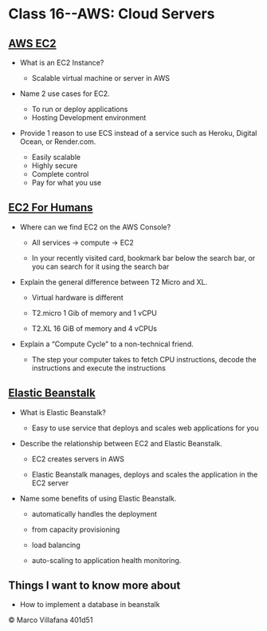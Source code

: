 # Class 16--AWS: Cloud Servers

## [AWS EC2](https://aws.amazon.com/ec2/)

- What is an EC2 Instance? 

  - Scalable virtual machine or server in AWS 

- Name 2 use cases for EC2. 

  - To run or deploy applications 
  - Hosting Development environment  

- Provide 1 reason to use ECS instead of a service such as Heroku, Digital Ocean, or Render.com. 

  - Easily scalable  
  - Highly secure 
  - Complete control 
  - Pay for what you use

## [EC2 For Humans](https://www.youtube.com/watch?v=lZMkgOMYYIg)

- Where can we find EC2 on the AWS Console? 

  - All services -> compute -> EC2 

  - In your recently visited card, bookmark bar below the search bar, or you can search for it using the search bar  

- Explain the general difference between T2 Micro and XL. 

  - Virtual hardware is different  

  - T2.micro 1 Gib of memory and 1 vCPU 

  - T2.XL 16 GiB of memory and 4 vCPUs 

- Explain a “Compute Cycle” to a non-technical friend. 

  - The step your computer takes to fetch CPU instructions, decode the instructions and execute the instructions  

## [Elastic Beanstalk](https://www.youtube.com/watch?v=SrwxAScdyT0)

- What is Elastic Beanstalk? 

  - Easy to use service that deploys and scales web applications for you  

- Describe the relationship between EC2 and Elastic Beanstalk. 

  - EC2 creates servers in AWS  

  - Elastic Beanstalk manages, deploys and scales the application in the EC2 server 

- Name some benefits of using Elastic Beanstalk.  

  - automatically handles the deployment 

  - from capacity provisioning 

  - load balancing 

  - auto-scaling to application health monitoring. 

## Things I want to know more about

+ How to implement a database in beanstalk

© Marco Villafana 401d51
